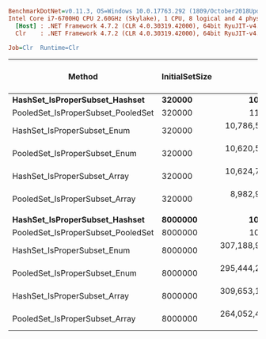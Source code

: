 ``` ini

BenchmarkDotNet=v0.11.3, OS=Windows 10.0.17763.292 (1809/October2018Update/Redstone5)
Intel Core i7-6700HQ CPU 2.60GHz (Skylake), 1 CPU, 8 logical and 4 physical cores
  [Host] : .NET Framework 4.7.2 (CLR 4.0.30319.42000), 64bit RyuJIT-v4.7.3324.0
  Clr    : .NET Framework 4.7.2 (CLR 4.0.30319.42000), 64bit RyuJIT-v4.7.3324.0

Job=Clr  Runtime=Clr  

```
|                             Method | InitialSetSize |              Mean |             Error |            StdDev |         Ratio |    RatioSD | Gen 0/1k Op | Gen 1/1k Op | Gen 2/1k Op | Allocated Memory/Op |
|----------------------------------- |--------------- |------------------:|------------------:|------------------:|--------------:|-----------:|------------:|------------:|------------:|--------------------:|
|     **HashSet_IsProperSubset_Hashset** |         **320000** |          **10.38 ns** |         **0.0459 ns** |         **0.0429 ns** |          **1.00** |       **0.00** |           **-** |           **-** |           **-** |                   **-** |
| PooledSet_IsProperSubset_PooledSet |         320000 |          11.31 ns |         0.0542 ns |         0.0481 ns |          1.09 |       0.01 |           - |           - |           - |                   - |
|        HashSet_IsProperSubset_Enum |         320000 |  10,786,597.77 ns |   220,655.8775 ns |   316,458.0660 ns |  1,050,933.87 |  39,187.16 |           - |           - |           - |             12168 B |
|      PooledSet_IsProperSubset_Enum |         320000 |  10,620,507.57 ns |    77,790.1580 ns |    68,958.9489 ns |  1,022,493.19 |   8,166.68 |           - |           - |           - |             12168 B |
|       HashSet_IsProperSubset_Array |         320000 |  10,624,768.88 ns |    78,973.9879 ns |    73,872.3173 ns |  1,023,387.89 |   8,467.03 |           - |           - |           - |             12168 B |
|     PooledSet_IsProperSubset_Array |         320000 |   8,982,940.94 ns |    56,663.9585 ns |    53,003.5019 ns |    865,238.20 |   5,270.80 |           - |           - |           - |             12040 B |
|                                    |                |                   |                   |                   |               |            |             |             |             |                     |
|     **HashSet_IsProperSubset_Hashset** |        **8000000** |          **10.52 ns** |         **0.2229 ns** |         **0.2085 ns** |          **1.00** |       **0.00** |           **-** |           **-** |           **-** |                   **-** |
| PooledSet_IsProperSubset_PooledSet |        8000000 |          10.48 ns |         0.0734 ns |         0.0687 ns |          1.00 |       0.02 |           - |           - |           - |                   - |
|        HashSet_IsProperSubset_Enum |        8000000 | 307,188,933.33 ns | 2,001,655.6070 ns | 1,872,349.8967 ns | 29,217,414.82 | 541,148.33 |           - |           - |           - |             16648 B |
|      PooledSet_IsProperSubset_Enum |        8000000 | 295,444,289.29 ns | 2,481,220.7591 ns | 2,199,537.5747 ns | 28,082,104.58 | 567,525.63 |           - |           - |           - |             16648 B |
|       HashSet_IsProperSubset_Array |        8000000 | 309,653,183.33 ns | 4,627,261.7375 ns | 4,328,343.5002 ns | 29,451,970.96 | 665,777.86 |           - |           - |           - |             16648 B |
|     PooledSet_IsProperSubset_Array |        8000000 | 264,052,443.33 ns | 2,639,703.1810 ns | 2,469,179.9933 ns | 25,113,750.90 | 449,941.42 |           - |           - |           - |             12552 B |
